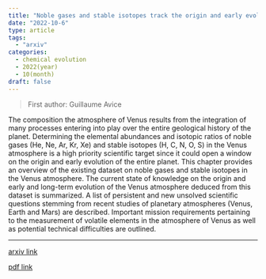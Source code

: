 ```yaml
---
title: "Noble gases and stable isotopes track the origin and early evolution of the Venus atmosphere"
date: "2022-10-6"
type: article
tags:
  - "arxiv"
categories:
  - chemical evolution
  - 2022(year)
  - 10(month)
draft: false
---
```

> First author: Guillaume Avice

 The composition the atmosphere of Venus results from the integration of many
processes entering into play over the entire geological history of the planet.
Determining the elemental abundances and isotopic ratios of noble gases (He,
Ne, Ar, Kr, Xe) and stable isotopes (H, C, N, O, S) in the Venus atmosphere is
a high priority scientific target since it could open a window on the origin
and early evolution of the entire planet. This chapter provides an overview of
the existing dataset on noble gases and stable isotopes in the Venus
atmosphere. The current state of knowledge on the origin and early and
long-term evolution of the Venus atmosphere deduced from this dataset is
summarized. A list of persistent and new unsolved scientific questions stemming
from recent studies of planetary atmospheres (Venus, Earth and Mars) are
described. Important mission requirements pertaining to the measurement of
volatile elements in the atmosphere of Venus as well as potential technical
difficulties are outlined.

---
[arxiv link](http://arxiv.org/abs/2210.03176v1)

[pdf link](http://arxiv.org/pdf/2210.03176v1)